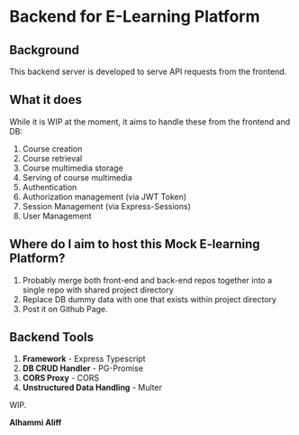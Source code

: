 # Backend for E-Learning Platform

## Background
This backend server is developed to serve API requests from the frontend.

## What it does
While it is WIP at the moment, it aims to handle these from the frontend and DB:
1. Course creation 
2. Course retrieval
3. Course multimedia storage
4. Serving of course multimedia 
5. Authentication
6. Authorization management (via JWT Token)
7. Session Management (via Express-Sessions)
8. User Management

## Where do I aim to host this Mock E-learning Platform?
1. Probably merge both front-end and back-end repos together into a single repo with shared project directory
2. Replace DB dummy data with one that exists within project directory
3. Post it on Github Page.

## Backend Tools
1. **Framework** - Express Typescript
2. **DB CRUD Handler** - PG-Promise
3. **CORS Proxy** - CORS
4. **Unstructured Data Handling** - Multer

WIP.

**Alhammi Aliff**
